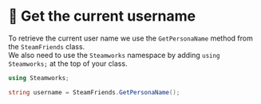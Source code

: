 # 📑 Get the current username

To retrieve the current user name we use the `GetPersonaName` method from the `SteamFriends` class.\
We also need to use the `Steamworks` namespace by adding `using Steamworks;` at the top of your class.

```csharp
using Steamworks;

string username = SteamFriends.GetPersonaName();
```
